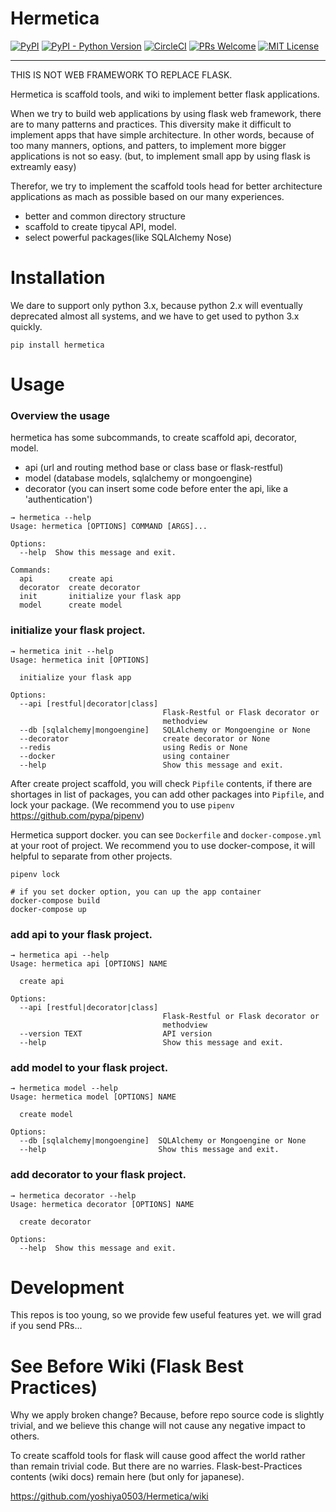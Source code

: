 # Hermetica

[![PyPI](https://img.shields.io/pypi/v/nine.svg)](https://pypi.org/project/Hermetica/)
[![PyPI - Python Version](https://img.shields.io/pypi/pyversions/Hermetica.svg)](https://pypi.org/project/Hermetica/)
[![CircleCI](https://circleci.com/gh/yoshiya0503/Hermetica/tree/master.svg?style=shield)](https://circleci.com/gh/yoshiya0503/Hermetica)
[![PRs Welcome](https://img.shields.io/badge/PRs-welcome-brightgreen.svg?style=flat)](CONTRIBUTING.md#pull-requests)
[![MIT License](http://img.shields.io/badge/license-MIT-blue.svg?style=flat)](LICENSE)

---

THIS IS NOT WEB FRAMEWORK TO REPLACE FLASK.

Hermetica is scaffold tools, and wiki to implement better flask applications.

When we try to build web applications by using flask web framework, there are to many patterns and practices.
This diversity make it difficult to implement apps that have simple architecture.
In other words, because of too many manners, options, and patters, to implement more bigger applications is not so easy.
(but, to implement small app by using flask is extreamly easy)

Therefor, we try to implement the scaffold tools head for better architecture applications as mach as possible
based on our many experiences.

* better and common directory structure
* scaffold to create tipycal API, model.
* select powerful packages(like SQLAlchemy Nose)

# Installation

We dare to support only python 3.x, because python 2.x will eventually deprecated almost all systems, and we have to get used to python 3.x quickly.

```
pip install hermetica
```

# Usage

### Overview the usage

hermetica has some subcommands, to create scaffold api, decorator, model.

* api (url and routing method base or class base or flask-restful)
* model (database models, sqlalchemy or mongoengine)
* decorator (you can insert some code before enter the api, like a 'authentication')

```
→ hermetica --help
Usage: hermetica [OPTIONS] COMMAND [ARGS]...

Options:
  --help  Show this message and exit.

Commands:
  api        create api
  decorator  create decorator
  init       initialize your flask app
  model      create model
```

### initialize your flask project.

```
→ hermetica init --help
Usage: hermetica init [OPTIONS]

  initialize your flask app

Options:
  --api [restful|decorator|class]
                                  Flask-Restful or Flask decorator or
                                  methodview
  --db [sqlalchemy|mongoengine]   SQLAlchemy or Mongoengine or None
  --decorator                     create decorator or None
  --redis                         using Redis or None
  --docker                        using container
  --help                          Show this message and exit.
```

After create project scaffold, you will check `Pipfile` contents, if there are shortages in list of packages, you can
add other packages into `Pipfile`, and lock your package.
(We recommend you to use `pipenv` https://github.com/pypa/pipenv)

Hermetica support docker. you can see `Dockerfile` and `docker-compose.yml` at your root of project.
We recommend you to use docker-compose, it will helpful to separate from other projects.

```
pipenv lock

# if you set docker option, you can up the app container
docker-compose build
docker-compose up
```

### add api to your flask project.

```
→ hermetica api --help
Usage: hermetica api [OPTIONS] NAME

  create api

Options:
  --api [restful|decorator|class]
                                  Flask-Restful or Flask decorator or
                                  methodview
  --version TEXT                  API version
  --help                          Show this message and exit.
```

### add model to your flask project.

```
→ hermetica model --help
Usage: hermetica model [OPTIONS] NAME

  create model

Options:
  --db [sqlalchemy|mongoengine]  SQLAlchemy or Mongoengine or None
  --help                         Show this message and exit.
```

### add decorator to your flask project.

```
→ hermetica decorator --help
Usage: hermetica decorator [OPTIONS] NAME

  create decorator

Options:
  --help  Show this message and exit.
```

# Development

This repos is too young, so we provide few useful features yet.
we will grad if you send PRs...

# See Before Wiki (Flask Best Practices)

Why we apply broken change? Because, before repo source code is slightly trivial,
and we believe this change will not cause any negative impact to others.

To create scaffold tools for flask will cause good affect the world rather than remain trivial code.
But there are no warries. Flask-best-Practices contents (wiki docs) remain here (but only for japanese).

https://github.com/yoshiya0503/Hermetica/wiki
